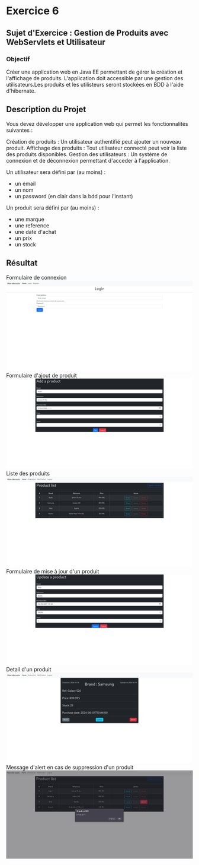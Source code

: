 # Exercice 6

## Sujet d'Exercice : Gestion de Produits avec WebServlets et Utilisateur

### Objectif
Créer une application web en Java EE permettant de gérer la création et l'affichage de produits. L'application doit accessible par une gestion des utilisateurs.Les produits et les utilisteurs seront stockées en BDD à l'aide d'hibernate.

## Description du Projet
Vous devez développer une application web qui permet les fonctionnalités suivantes :

Création de produits : Un utilisateur authentifié peut ajouter un nouveau produit.
Affichage des produits : Tout utilisateur connecté peut voir la liste des produits disponibles.
Gestion des utilisateurs : Un système de connexion et de déconnexion permettant d'acceder à l'application.

Un utilisateur sera défini par (au moins) :
- un email
- un nom
- un password (en clair dans la bdd pour l'instant)

Un produit sera défini par (au moins) :
- une marque
- une reference
- une date d'achat
- un prix
- un stock


## Résultat
Formulaire de connexion
![](img/screenshotLogin.png 'login')
Formulaire d'ajout de produit
![Formulaire d'ajout de produit](img/screenshotAddProduct.png 'add a product')
Liste des produits
![Liste des produits](img/screenshotProductList.png 'product list')
Formulaire de mise à jour d'un produit
![Formulaire de mise a jour d'un produit](img/screenshotUpdateProduct.png 'update product')
Detail d'un produit
![Detail d'un produit](img/screenshotDetailProduct.png 'product detail')
Message d'alert en cas de suppression d'un produit
![Suppression produit](img/screenshotConfirmDelete.png 'confirm delete')
